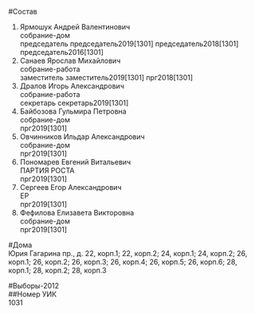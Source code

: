 #Состав  
1. Ярмошук Андрей Валентинович  
    собрание-дом  
    председатель председатель2019[1301] председатель2018[1301] председатель2016[1301]  
2. Санаев Ярослав Михайлович  
    собрание-работа  
    заместитель заместитель2019[1301] прг2018[1301]  
3. Дралов Игорь Александрович  
    собрание-работа  
    секретарь секретарь2019[1301]  
4. Байбозова Гульмира Петровна  
    собрание-дом  
    прг2019[1301]  
5. Овчинников Ильдар Александрович  
    собрание-дом  
    прг2019[1301]  
6. Пономарев Евгений Витальевич  
    ПАРТИЯ РОСТА  
    прг2019[1301]  
7. Сергеев Егор Александрович  
    ЕР  
    прг2019[1301]  
8. Фефилова Елизавета Викторовна  
    собрание-дом  
    прг2019[1301]  
  
#Дома  
Юрия Гагарина пр., д. 22, корп.1; 22, корп.2; 24, корп.1; 24, корп.2; 26, корп.1; 26, корп.2; 26, корп.З; 26, корп.4; 26, корп.5; 26, корп.6; 28, корп.1; 28, корп.2; 28, корп.З  
  
#Выборы-2012  
##Номер УИК  
1031  
